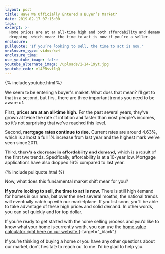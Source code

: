 ```yaml
---
layout: post
title: Have We Officially Entered a Buyer’s Market?
date: 2019-02-17 07:15:00
tags:
excerpt: >-
  Home prices are at an all-time high and both affordability and demand are
  dropping, which means the time to act is now if you’re a seller.
enclosure:
pullquote: 'If you’re looking to sell, the time to act is now.'
enclosure_type: video/mp4
enclosure_time:
use_youtube_image: false
youtube_alternate_image: /uploads/2-14-19yt.jpg
youtube_code: vl4PBsvtlqQ
---
```


{% include youtube.html %}

We seem to be entering a buyer's market. What does that mean? I’ll get to that in a second, but first, there are three important trends you need to be aware of.

First, **prices are at an all-time high.** For the past several years, they’ve grown at twice the rate of inflation and faster than most people’s incomes, so it’s not surprising that we’ve reached this level.

Second, **mortgage rates continue to rise.** Current rates are around 4.63%, which is almost a full 1% increase from last year and the highest mark we’ve seen since 2011.

Third, **there’s a decrease in affordability and demand,** which is a result of the first two trends. Specifically, affordability is at a 10-year low. Mortgage applications have also dropped 16% compared to last year.

{% include pullquote.html %}

Now, what does this fundamental market shift mean for you?

**If you’re looking to sell, the time to act is now.** There is still high demand for homes in our area, but over the next several months, the national trends will eventually catch up with our marketplace. If you list soon, you’ll be able to take advantage of these high prices and solid demand. In other words, you can sell quickly and for top dollar.

If you’re ready to get started with the home selling process and you’d like to know what your home is currently worth, you can use the [home value calculator right here on our website.](https://www.thedelattegroup.com/cma/property-valuation/){: target="_blank"}

If you’re thinking of buying a home or you have any other questions about our market, don’t hesitate to reach out to me. I’d be glad to help you.